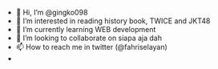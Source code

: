 - 👋 Hi, I’m @gingko098
- 👀 I’m interested in reading history book, TWICE and JKT48
- 🌱 I’m currently learning WEB development
- 💞️ I’m looking to collaborate on siapa aja dah
- 📫 How to reach me in twitter (@fahriselayan)
- 

<!---
gingko098/gingko098 is a ✨ special ✨ repository because its `README.md` (this file) appears on your GitHub profile.
You can click the Preview link to take a look at your changes.
--->
